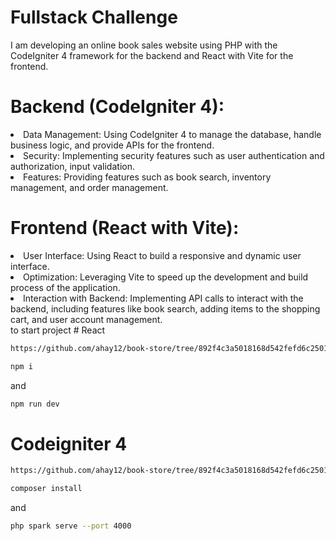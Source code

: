 # Fullstack Challenge
I am developing an online book sales website using PHP with the CodeIgniter 4 framework for the backend and React with Vite for the frontend.

# Backend (CodeIgniter 4):

<li>Data Management: Using CodeIgniter 4 to manage the database, handle business logic, and provide APIs for the frontend.</li>
<li>Security: Implementing security features such as user authentication and authorization, input validation.</li>
<li>Features: Providing features such as book search, inventory management, and order management.</li>

# Frontend (React with Vite):

<li>User Interface: Using React to build a responsive and dynamic user interface.</li>
<li>Optimization: Leveraging Vite to speed up the development and build process of the application.</li>
<li>Interaction with Backend: Implementing API calls to interact with the backend, including features like book search, adding items to the shopping cart, and user account management.</li>
to start project
# React

```bash 
https://github.com/ahay12/book-store/tree/892f4c3a5018168d542fefd6c250113d1320ffb2/book-shop.git
```
```bash 
npm i
```
and
```bash
npm run dev
```
# Codeigniter 4
```bash 
https://github.com/ahay12/book-store/tree/892f4c3a5018168d542fefd6c250113d1320ffb2/CI-API.git
```
```bash
composer install
```
and
```bash
php spark serve --port 4000
```

